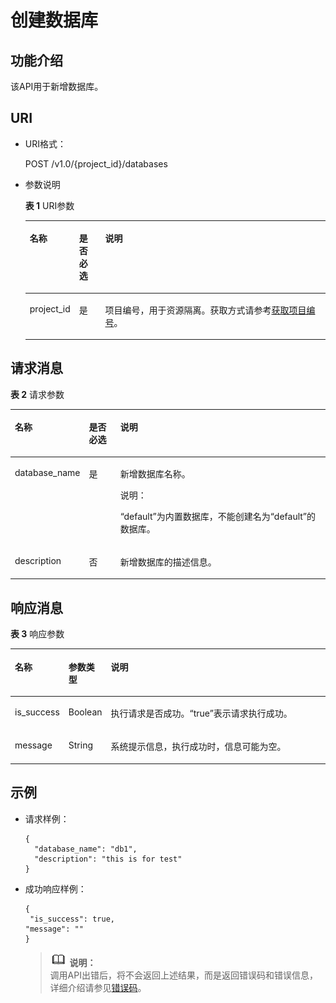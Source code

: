 # 创建数据库<a name="dli_02_0028"></a>

## 功能介绍<a name="s545659956d954d3c95dd3c934f1e7c49"></a>

该API用于新增数据库。

## URI<a name="s0f75ae4923904edda319ed810bb139d5"></a>

-   URI格式：

    POST /v1.0/\{project\_id\}/databases

-   参数说明

    **表 1**  URI参数

    <a name="zh-cn_topic_0069077803_table60779388"></a>
    <table><thead align="left"><tr id="zh-cn_topic_0069077803_row61411666"><th class="cellrowborder" valign="top" width="9%" id="mcps1.2.4.1.1"><p id="a420a62a594f9410eaea229ffc8037a61"><a name="a420a62a594f9410eaea229ffc8037a61"></a><a name="a420a62a594f9410eaea229ffc8037a61"></a>名称</p>
    </th>
    <th class="cellrowborder" valign="top" width="9%" id="mcps1.2.4.1.2"><p id="zh-cn_topic_0069077803_p873025824211"><a name="zh-cn_topic_0069077803_p873025824211"></a><a name="zh-cn_topic_0069077803_p873025824211"></a>是否必选</p>
    </th>
    <th class="cellrowborder" valign="top" width="82%" id="mcps1.2.4.1.3"><p id="a692d3cd97b464aed90ba6d841900a4a5"><a name="a692d3cd97b464aed90ba6d841900a4a5"></a><a name="a692d3cd97b464aed90ba6d841900a4a5"></a>说明</p>
    </th>
    </tr>
    </thead>
    <tbody><tr id="zh-cn_topic_0069077803_row48589216"><td class="cellrowborder" valign="top" width="9%" headers="mcps1.2.4.1.1 "><p id="zh-cn_topic_0069077803_p43412436"><a name="zh-cn_topic_0069077803_p43412436"></a><a name="zh-cn_topic_0069077803_p43412436"></a>project_id</p>
    </td>
    <td class="cellrowborder" valign="top" width="9%" headers="mcps1.2.4.1.2 "><p id="zh-cn_topic_0069077803_p26746391"><a name="zh-cn_topic_0069077803_p26746391"></a><a name="zh-cn_topic_0069077803_p26746391"></a>是</p>
    </td>
    <td class="cellrowborder" valign="top" width="82%" headers="mcps1.2.4.1.3 "><p id="zh-cn_topic_0069077803_p18974100"><a name="zh-cn_topic_0069077803_p18974100"></a><a name="zh-cn_topic_0069077803_p18974100"></a>项目编号，用于资源隔离。获取方式请参考<a href="获取项目编号.md">获取项目编号</a>。</p>
    </td>
    </tr>
    </tbody>
    </table>


## 请求消息<a name="s297827ccb50c487cb07f373601c92843"></a>

**表 2**  请求参数

<a name="zh-cn_topic_0069077898_table15679275"></a>
<table><thead align="left"><tr id="zh-cn_topic_0069077898_row3340134"><th class="cellrowborder" valign="top" width="12%" id="mcps1.2.4.1.1"><p id="a6f9756135d034e70b9211503804b7e51"><a name="a6f9756135d034e70b9211503804b7e51"></a><a name="a6f9756135d034e70b9211503804b7e51"></a>名称</p>
</th>
<th class="cellrowborder" valign="top" width="11%" id="mcps1.2.4.1.2"><p id="a0d32354b58f84e559b6380bcb15b4331"><a name="a0d32354b58f84e559b6380bcb15b4331"></a><a name="a0d32354b58f84e559b6380bcb15b4331"></a>是否必选</p>
</th>
<th class="cellrowborder" valign="top" width="77%" id="mcps1.2.4.1.3"><p id="a874b634bcc114acea00818e8eadad0fc"><a name="a874b634bcc114acea00818e8eadad0fc"></a><a name="a874b634bcc114acea00818e8eadad0fc"></a>说明</p>
</th>
</tr>
</thead>
<tbody><tr id="zh-cn_topic_0069077898_row25164041"><td class="cellrowborder" valign="top" width="12%" headers="mcps1.2.4.1.1 "><p id="zh-cn_topic_0069077898_p25021415"><a name="zh-cn_topic_0069077898_p25021415"></a><a name="zh-cn_topic_0069077898_p25021415"></a>database_name</p>
</td>
<td class="cellrowborder" valign="top" width="11%" headers="mcps1.2.4.1.2 "><p id="zh-cn_topic_0069077898_p13468701"><a name="zh-cn_topic_0069077898_p13468701"></a><a name="zh-cn_topic_0069077898_p13468701"></a>是</p>
</td>
<td class="cellrowborder" valign="top" width="77%" headers="mcps1.2.4.1.3 "><p id="zh-cn_topic_0069077898_p17222996"><a name="zh-cn_topic_0069077898_p17222996"></a><a name="zh-cn_topic_0069077898_p17222996"></a>新增数据库名称。</p>
<div class="note" id="note146952014174510"><a name="note146952014174510"></a><a name="note146952014174510"></a><span class="notetitle"> 说明： </span><div class="notebody"><p id="p4695514184519"><a name="p4695514184519"></a><a name="p4695514184519"></a>“default”为内置数据库，不能创建名为“default”的数据库。</p>
</div></div>
</td>
</tr>
<tr id="zh-cn_topic_0069077898_row20789239"><td class="cellrowborder" valign="top" width="12%" headers="mcps1.2.4.1.1 "><p id="zh-cn_topic_0069077898_p6206802"><a name="zh-cn_topic_0069077898_p6206802"></a><a name="zh-cn_topic_0069077898_p6206802"></a>description</p>
</td>
<td class="cellrowborder" valign="top" width="11%" headers="mcps1.2.4.1.2 "><p id="zh-cn_topic_0069077898_p32988929"><a name="zh-cn_topic_0069077898_p32988929"></a><a name="zh-cn_topic_0069077898_p32988929"></a>否</p>
</td>
<td class="cellrowborder" valign="top" width="77%" headers="mcps1.2.4.1.3 "><p id="zh-cn_topic_0069077898_p54857581"><a name="zh-cn_topic_0069077898_p54857581"></a><a name="zh-cn_topic_0069077898_p54857581"></a>新增数据库的描述信息。</p>
</td>
</tr>
</tbody>
</table>

## 响应消息<a name="s6d7a3bcfe0464ea08b122472d4675570"></a>

**表 3**  响应参数

<a name="zh-cn_topic_0069077898_table788650"></a>
<table><thead align="left"><tr id="zh-cn_topic_0069077898_row7508508"><th class="cellrowborder" valign="top" width="10%" id="mcps1.2.4.1.1"><p id="ad0bd974b725d4091912f6364aeaee223"><a name="ad0bd974b725d4091912f6364aeaee223"></a><a name="ad0bd974b725d4091912f6364aeaee223"></a>名称</p>
</th>
<th class="cellrowborder" valign="top" width="8%" id="mcps1.2.4.1.2"><p id="zh-cn_topic_0069077898_p989195113104"><a name="zh-cn_topic_0069077898_p989195113104"></a><a name="zh-cn_topic_0069077898_p989195113104"></a>参数类型</p>
</th>
<th class="cellrowborder" valign="top" width="82%" id="mcps1.2.4.1.3"><p id="a09b68f09628c4e7ba61cbf7f014d5052"><a name="a09b68f09628c4e7ba61cbf7f014d5052"></a><a name="a09b68f09628c4e7ba61cbf7f014d5052"></a>说明</p>
</th>
</tr>
</thead>
<tbody><tr id="zh-cn_topic_0069077898_row21729351"><td class="cellrowborder" valign="top" width="10%" headers="mcps1.2.4.1.1 "><p id="zh-cn_topic_0069077898_p15247038"><a name="zh-cn_topic_0069077898_p15247038"></a><a name="zh-cn_topic_0069077898_p15247038"></a>is_success</p>
</td>
<td class="cellrowborder" valign="top" width="8%" headers="mcps1.2.4.1.2 "><p id="zh-cn_topic_0069077898_p43609175"><a name="zh-cn_topic_0069077898_p43609175"></a><a name="zh-cn_topic_0069077898_p43609175"></a>Boolean</p>
</td>
<td class="cellrowborder" valign="top" width="82%" headers="mcps1.2.4.1.3 "><p id="p6746116171411"><a name="p6746116171411"></a><a name="p6746116171411"></a>执行请求是否成功。<span class="parmvalue" id="parmvalue1801866516843"><a name="parmvalue1801866516843"></a><a name="parmvalue1801866516843"></a>“true”</span>表示请求执行成功。</p>
</td>
</tr>
<tr id="zh-cn_topic_0069077898_row48596519"><td class="cellrowborder" valign="top" width="10%" headers="mcps1.2.4.1.1 "><p id="zh-cn_topic_0069077898_p44003968"><a name="zh-cn_topic_0069077898_p44003968"></a><a name="zh-cn_topic_0069077898_p44003968"></a>message</p>
</td>
<td class="cellrowborder" valign="top" width="8%" headers="mcps1.2.4.1.2 "><p id="zh-cn_topic_0069077898_p7707181"><a name="zh-cn_topic_0069077898_p7707181"></a><a name="zh-cn_topic_0069077898_p7707181"></a>String</p>
</td>
<td class="cellrowborder" valign="top" width="82%" headers="mcps1.2.4.1.3 "><p id="a4fa277540d3e42e48cec2027a36ca6bc"><a name="a4fa277540d3e42e48cec2027a36ca6bc"></a><a name="a4fa277540d3e42e48cec2027a36ca6bc"></a>系统提示信息，执行成功时，信息可能为空。</p>
</td>
</tr>
</tbody>
</table>

## 示例<a name="section25926710151335"></a>

-   请求样例：

    ```
    {
      "database_name": "db1",
      "description": "this is for test"
    }
    ```

-   成功响应样例：

    ```
    {
     "is_success": true,
    "message": ""
    }
    ```

    >![](public_sys-resources/icon-note.gif) **说明：**   
    >调用API出错后，将不会返回上述结果，而是返回错误码和错误信息，详细介绍请参见[错误码](错误码.md)。  


